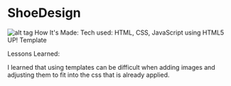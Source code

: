 # ShoeDesign
![alt tag](blob:https://imgur.com/0bb6eb92-938d-46e3-b487-4a764fc7813b)
How It's Made: Tech used: HTML, CSS, JavaScript using HTML5 UP! Template

Lessons Learned:

I learned that using templates can be difficult when adding images and adjusting them to fit into the css that is already applied.
